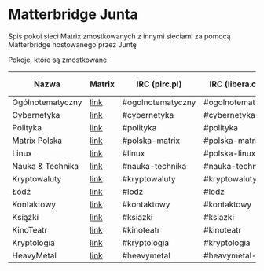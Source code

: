 # Matterbridge Junta
Spis pokoi sieci Matrix zmostkowanych z innymi sieciami za pomocą Matterbridge hostowanego przez Juntę

Pokoje, które są zmostkowane:

| Nazwa | Matrix | IRC (pirc.pl) | IRC (libera.chat) | XMPP (chat.disroot.org) |
| --- | --- | --- | --- | --- |
| Ogólnotematyczny | [link](https://matrix.to/#/#ogolnotematyczny:matrix.org) | #ogolnotematyczny | #ogolnotematyczny |ogolnotematyczny |
| Cybernetyka | [link](https://matrix.to/#/#cybernetyka:matrix.org) | #cybernetyka | #cybernetyka | cybernetyka |
| Polityka | [link](https://matrix.to/#/#polityka:matrix.org) | #polityka | #polityka | polityka |
| Matrix Polska | [link](https://matrix.to/#/#matrix-polska:matrix.org) | #polska-matrix | #polska-matrix | matrix-polska |
| Linux | [link](https://matrix.to/#/#linux-pl:matrix.org) | #linux | #polska-linux | linux-pl |
| Nauka & Technika | [link](https://matrix.to/#/#nauka-technika:matrix.org) | #nauka-technika | #nauka-technika | nauka-technika |
| Kryptowaluty | [link](https://matrix.to/#/#kryptowaluty:matrix.org) | #kryptowaluty | #kryptowaluty | kryptowaluty |
| Łódź | [link](https://matrix.to/#/#lodz:matrix.org) | #lodz | #lodz | łódź |
| Kontaktowy | [link](https://matrix.to/#/#kontaktowy:matrix.org) | #kontaktowy | #kontaktowy | kontaktowy |
| Książki | [link](https://matrix.to/#/#ksiazki:matrix.org) | #ksiazki | #ksiazki | - |
| KinoTeatr | [link](https://matrix.to/#/#KinoTeatr:matrix.org) | #kinoteatr | #kinoteatr | - |
| Kryptologia | [link](https://matrix.to/#/#kryptologia:matrix.org) | #kryptologia | #kryptologia | - |
| HeavyMetal | [link](https://matrix.to/#/#heavymetal_poland:matrix.org) | #heavymetal | #heavymetal-pl | - |
